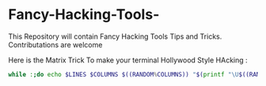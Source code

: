 # Fancy-Hacking-Tools-
This Repository will contain Fancy Hacking Tools Tips and Tricks. Contributations are welcome 

Here is the Matrix Trick To make your terminal Hollywood Style HAcking :
```bash
while :;do echo $LINES $COLUMNS $((RANDOM%COLUMNS)) "$(printf "\U$((RANDOM%500+1000))")";sleep 0.05;done|gawk '{a[$3]=0;for(x in a){o=a[x];a[x]=a[x]+1;c=int(rand()*5);if(c==0)col="\033[1;32m";else if(c==1)col="\033[0;32m";else if(c==2)col="\033[1;36m";else if(c==3)col="\033[1;31m";else col="\033[1;37m";printf "\033[%s;%sH%s%s",o,x,col,$4;printf "\033[%s;%sH\033[0m",a[x],x;if(a[x]>=$1)a[x]=0;}}'
```
